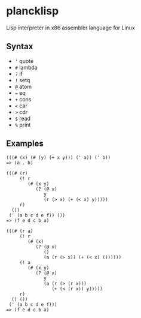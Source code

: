 # plancklisp

Lisp interpreter in x86 assembler language for Linux

## Syntax

- ``'`` quote
- ``#`` lambda
- ``?`` if
- ``!`` setq
- ``@`` atom
- ``=`` eq
- ``+`` cons
- ``<`` car
- ``>`` cdr
- ``$`` read
- ``%`` print

## Examples

```
(((# (x) (# (y) (+ x y))) (' a)) (' b))
=> (a . b)
```

```
(((# (r)
     (! r
        (# (x y)
           (? (@ x)
              y
              (r (> x) (+ (< x) y)))))
     r)
  ())
 (' (a b c d e f)) ())
=> (f e d c b a)
```

```
(((# (r a)
     (! r
        (# (x)
           (? (@ x)
              ()
              (a (r (> x)) (+ (< x) ())))))
     (! a
        (# (x y)
           (? (@ x)
              y
              (a (r (> (r x)))
                 (+ (< (r x)) y)))))
     r)
  () ())
 (' (a b c d e f)))
=> (f e d c b a)
```
